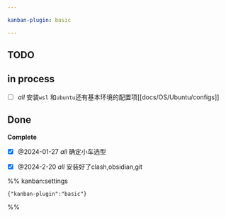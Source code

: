 ```yaml
---

kanban-plugin: basic

---
```


## TODO



## in process

- [ ] *all* 安装`wsl` 和`ubuntu`还有基本环境的配置项[[docs/OS/Ubuntu/configs]]


## Done

**Complete**
- [x] @2024-01-27 *all* 确定小车选型
- [x] @2024-2-20 *all*  安装好了clash,obsidian,git




%% kanban:settings
```
{"kanban-plugin":"basic"}
```
%%